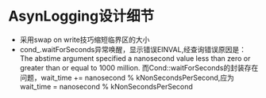 # AsynLogging设计细节
- 采用swap on write技巧缩短临界区的大小
- cond_.waitForSeconds异常唤醒，显示错误EINVAL,经查询错误原因是：
  The abstime argument specified a nanosecond value less than zero or greater than or equal to 1000 million.
而Cond::waitForSeconds的封装存在问题，wait_time += nanosecond % kNonSecondsPerSecond,应为wait_time = nanosecond % kNonSecondsPerSecond
